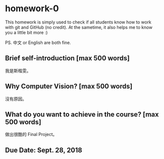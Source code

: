 # homework-0
This homework is simply used to check if all students know how to work with git and GitHub (no credit).
At the sametime, it also helps me to know you a little bit more :)

PS. 中文 or English are both fine.

## Brief self-introduction [max 500 words]
我是斯楷雯。
## Why Computer Vision? [max 500 words]
沒有原因。
## What do you want to achieve in the course? [max 500 words]
做出很酷的 Final Project。
## Due Date: Sept. 28, 2018
